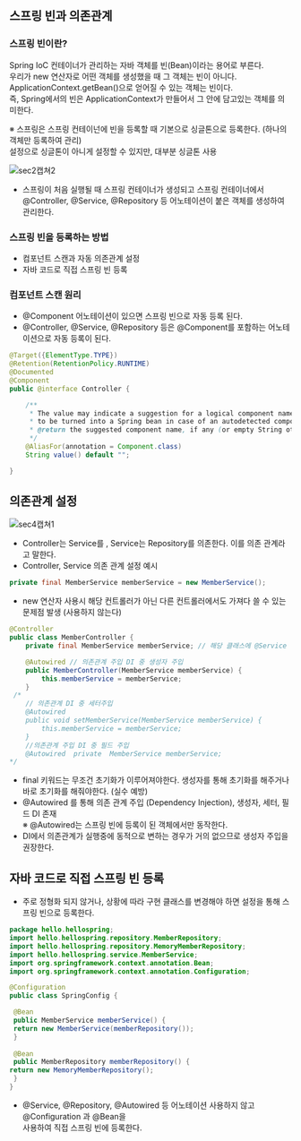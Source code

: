 ## 스프링 빈과 의존관계

### 스프링 빈이란? 
Spring IoC 컨테이너가 관리하는 자바 객체를 빈(Bean)이라는 용어로 부른다.  
우리가 new 연산자로 어떤 객체를 생성했을 때 그 객체는 빈이 아니다.  
ApplicationContext.getBean()으로 얻어질 수 있는 객체는 빈이다.  
즉, Spring에서의 빈은 ApplicationContext가 만들어서 그 안에 담고있는 객체를 의미한다. 

※ 스프링은 스프링 컨테이넌에 빈을 등록할 때 기본으로 싱글톤으로 등록한다. (하나의 객체만 등록하여 관리)  
   설정으로 싱글톤이 아니게 설정할 수 있지만, 대부분 싱글톤 사용 





![sec2캡쳐2](https://user-images.githubusercontent.com/81945553/126857978-f0855a3f-55f1-41c6-a06c-e0c3b64a87de.png)
- 스프링이 처음 실행될 때 스프링 컨테이너가 생성되고 스프링 컨테이너에서 @Controller, @Service, @Repository 등 어노테이션이 붙은 객체를 생성하여 관리한다.

### 스프링 빈을 등록하는 방법 
- 컴포넌트 스캔과 자동 의존관계 설정
- 자바 코드로 직접 스프링 빈 등록 

### 컴포넌트 스캔 원리 
- @Component 어노테이션이 있으면 스프링 빈으로 자동 등록 된다.
- @Controller, @Service, @Repository 등은 @Component를 포함하는 어노테이션으로 자동 등록이 된다.

```Java
@Target({ElementType.TYPE})
@Retention(RetentionPolicy.RUNTIME)
@Documented
@Component
public @interface Controller {

	/**
	 * The value may indicate a suggestion for a logical component name,
	 * to be turned into a Spring bean in case of an autodetected component.
	 * @return the suggested component name, if any (or empty String otherwise)
	 */
	@AliasFor(annotation = Component.class)
	String value() default "";

}
```

## 의존관계 설정 

![sec4캡쳐1](https://user-images.githubusercontent.com/81945553/126858220-c6e9d8ad-cbf9-4404-bc2f-a7a5df89fa7e.png)

- Controller는 Service를 , Service는 Repository를 의존한다. 이를 의존 관계라고 말한다. 
- Controller, Service 의존 관계 설정 예시 
```Java
private final MemberService memberService = new MemberService(); 
```
- new 연산자 사용시 해당 컨트롤러가 아닌 다른 컨트롤러에서도 가져다 쓸 수 있는 문제점 발생 (사용하지 않는다)

```Java
@Controller
public class MemberController {
    private final MemberService memberService; // 해당 클래스에 @Service 등록 필요

    @Autowired // 의존관계 주입 DI 중 생성자 주입
    public MemberController(MemberService memberService) {
        this.memberService = memberService;
    }
 /*
    // 의존관계 DI 중 세터주입
    @Autowired
    public void setMemberService(MemberService memberService) {
        this.memberService = memberService;
    }
    //의존관계 주입 DI 중 필드 주입
    @Autowired  private  MemberService memberService;
*/
```
- final 키워드는 무조건 초기화가 이루어져야한다. 생성자를 통해 초기화를 해주거나 바로 초기화를 해줘야한다. (실수 예방)
- @Autowired 를 통해 의존 관계 주입 (Dependency Injection), 생성자, 세터, 필드 DI 존재  
 ※ @Autowired는 스프링 빈에 등록이 된 객체에서만 동작한다.
- DI에서 의존관계가 실행중에 동적으로 변하는 경우가 거의 없으므로 생성자 주입을 권장한다. 

## 자바 코드로 직접 스프링 빈 등록 
- 주로 정형화 되지 않거나, 상황에 따라 구현 클래스를 변경해야 하면 설정을 통해 스프링 빈으로 등록한다. 

```Java
package hello.hellospring;
import hello.hellospring.repository.MemberRepository;
import hello.hellospring.repository.MemoryMemberRepository;
import hello.hellospring.service.MemberService;
import org.springframework.context.annotation.Bean;
import org.springframework.context.annotation.Configuration;

@Configuration
public class SpringConfig {

 @Bean
 public MemberService memberService() {
 return new MemberService(memberRepository());
 }
 
 @Bean
 public MemberRepository memberRepository() {
return new MemoryMemberRepository();
 }
}
```
- @Service, @Repository, @Autowired 등 어노테이션 사용하지 않고 @Configuration 과 @Bean을  
  사용하여 직접 스프링 빈에 등록한다. 
